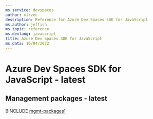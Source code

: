 ```yaml
---
ms.service: devspaces
author: xirzec
description: Reference for Azure Dev Spaces SDK for JavaScript
ms.author: jeffish
ms.topic: reference
ms.devlang: javascript
title: Azure Dev Spaces SDK for JavaScript
ms.data: 10/04/2022
---
```

# Azure Dev Spaces SDK for JavaScript - latest

## Management packages - latest
[!INCLUDE [mgmt-packages](dev-spaces-mgmt-index.md)]
